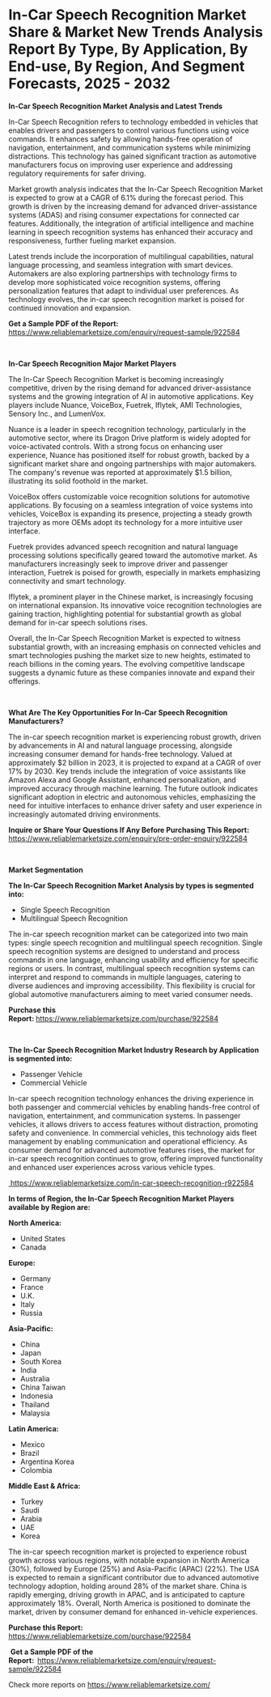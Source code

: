 <p><h1>In-Car Speech Recognition Market Share & Market New Trends Analysis Report By Type, By Application, By End-use, By Region, And Segment Forecasts, 2025 - 2032</h1></p><p><strong>In-Car Speech Recognition Market Analysis and Latest Trends</strong></p>
<p><p>In-Car Speech Recognition refers to technology embedded in vehicles that enables drivers and passengers to control various functions using voice commands. It enhances safety by allowing hands-free operation of navigation, entertainment, and communication systems while minimizing distractions. This technology has gained significant traction as automotive manufacturers focus on improving user experience and addressing regulatory requirements for safer driving.</p><p>Market growth analysis indicates that the In-Car Speech Recognition Market is expected to grow at a CAGR of 6.1% during the forecast period. This growth is driven by the increasing demand for advanced driver-assistance systems (ADAS) and rising consumer expectations for connected car features. Additionally, the integration of artificial intelligence and machine learning in speech recognition systems has enhanced their accuracy and responsiveness, further fueling market expansion.</p><p>Latest trends include the incorporation of multilingual capabilities, natural language processing, and seamless integration with smart devices. Automakers are also exploring partnerships with technology firms to develop more sophisticated voice recognition systems, offering personalization features that adapt to individual user preferences. As technology evolves, the in-car speech recognition market is poised for continued innovation and expansion.</p></p>
<p><strong>Get a Sample PDF of the Report:&nbsp;</strong> <a href="https://www.reliablemarketsize.com/enquiry/request-sample/922584?utm_campaign=2113&utm_medium=2&utm_source=Github&utm_content=ia&utm_term=11032025&utm_id=in-car-speech-recognition">https://www.reliablemarketsize.com/enquiry/request-sample/922584</a></p>
<p>&nbsp;</p>
<p><strong>In-Car Speech Recognition Major Market Players</strong></p>
<p><p>The In-Car Speech Recognition Market is becoming increasingly competitive, driven by the rising demand for advanced driver-assistance systems and the growing integration of AI in automotive applications. Key players include Nuance, VoiceBox, Fuetrek, Iflytek, AMI Technologies, Sensory Inc., and LumenVox.</p><p>Nuance is a leader in speech recognition technology, particularly in the automotive sector, where its Dragon Drive platform is widely adopted for voice-activated controls. With a strong focus on enhancing user experience, Nuance has positioned itself for robust growth, backed by a significant market share and ongoing partnerships with major automakers. The company's revenue was reported at approximately $1.5 billion, illustrating its solid foothold in the market.</p><p>VoiceBox offers customizable voice recognition solutions for automotive applications. By focusing on a seamless integration of voice systems into vehicles, VoiceBox is expanding its presence, projecting a steady growth trajectory as more OEMs adopt its technology for a more intuitive user interface.</p><p>Fuetrek provides advanced speech recognition and natural language processing solutions specifically geared toward the automotive market. As manufacturers increasingly seek to improve driver and passenger interaction, Fuetrek is poised for growth, especially in markets emphasizing connectivity and smart technology.</p><p>Iflytek, a prominent player in the Chinese market, is increasingly focusing on international expansion. Its innovative voice recognition technologies are gaining traction, highlighting potential for substantial growth as global demand for in-car speech solutions rises.</p><p>Overall, the In-Car Speech Recognition Market is expected to witness substantial growth, with an increasing emphasis on connected vehicles and smart technologies pushing the market size to new heights, estimated to reach billions in the coming years. The evolving competitive landscape suggests a dynamic future as these companies innovate and expand their offerings.</p></p>
<p>&nbsp;</p>
<p><strong>What Are The Key Opportunities For In-Car Speech Recognition Manufacturers?</strong></p>
<p><p>The in-car speech recognition market is experiencing robust growth, driven by advancements in AI and natural language processing, alongside increasing consumer demand for hands-free technology. Valued at approximately $2 billion in 2023, it is projected to expand at a CAGR of over 17% by 2030. Key trends include the integration of voice assistants like Amazon Alexa and Google Assistant, enhanced personalization, and improved accuracy through machine learning. The future outlook indicates significant adoption in electric and autonomous vehicles, emphasizing the need for intuitive interfaces to enhance driver safety and user experience in increasingly automated driving environments.</p></p>
<p><strong>Inquire or Share Your Questions If Any Before Purchasing This Report:</strong> <a href="https://www.reliablemarketsize.com/enquiry/pre-order-enquiry/922584?utm_campaign=2113&utm_medium=2&utm_source=Github&utm_content=ia&utm_term=11032025&utm_id=in-car-speech-recognition">https://www.reliablemarketsize.com/enquiry/pre-order-enquiry/922584</a></p>
<p>&nbsp;</p>
<p><strong>Market Segmentation</strong></p>
<p><strong>The In-Car Speech Recognition Market Analysis by types is segmented into:</strong></p>
<p><ul><li>Single Speech Recognition</li><li>Multilingual Speech Recognition</li></ul></p>
<p><p>The in-car speech recognition market can be categorized into two main types: single speech recognition and multilingual speech recognition. Single speech recognition systems are designed to understand and process commands in one language, enhancing usability and efficiency for specific regions or users. In contrast, multilingual speech recognition systems can interpret and respond to commands in multiple languages, catering to diverse audiences and improving accessibility. This flexibility is crucial for global automotive manufacturers aiming to meet varied consumer needs.</p></p>
<p><strong>Purchase this Report:&nbsp;</strong><a href="https://www.reliablemarketsize.com/purchase/922584?utm_campaign=2113&utm_medium=2&utm_source=Github&utm_content=ia&utm_term=11032025&utm_id=in-car-speech-recognition">https://www.reliablemarketsize.com/purchase/922584</a></p>
<p>&nbsp;</p>
<p><strong>The In-Car Speech Recognition Market Industry Research by Application is segmented into:</strong></p>
<p><ul><li>Passenger Vehicle</li><li>Commercial Vehicle</li></ul></p>
<p><p>In-car speech recognition technology enhances the driving experience in both passenger and commercial vehicles by enabling hands-free control of navigation, entertainment, and communication systems. In passenger vehicles, it allows drivers to access features without distraction, promoting safety and convenience. In commercial vehicles, this technology aids fleet management by enabling communication and operational efficiency. As consumer demand for advanced automotive features rises, the market for in-car speech recognition continues to grow, offering improved functionality and enhanced user experiences across various vehicle types.</p></p>
<p><a href="https://www.reliablemarketsize.com/in-car-speech-recognition-r922584?utm_campaign=2113&utm_medium=2&utm_source=Github&utm_content=ia&utm_term=11032025&utm_id=in-car-speech-recognition">&nbsp;https://www.reliablemarketsize.com/in-car-speech-recognition-r922584</a></p>
<p><strong>In terms of Region, the In-Car Speech Recognition Market Players available by Region are:</strong></p>
<p>
    <p> <strong> North America: </strong>
        <ul>
            <li>United States</li>
            <li>Canada</li>
        </ul>
        </p> 
    <p> <strong> Europe: </strong>
        <ul>
            <li>Germany</li>
            <li>France</li>
            <li>U.K.</li>
            <li>Italy</li>
            <li>Russia</li>
        </ul>
        </p> 
    <p> <strong> Asia-Pacific: </strong>
        <ul>
            <li>China</li>
            <li>Japan</li>
            <li>South Korea</li>
            <li>India</li>
            <li>Australia</li>
            <li>China Taiwan</li>
            <li>Indonesia</li>
            <li>Thailand</li>
            <li>Malaysia</li>
        </ul>
        </p> 
    <p> <strong> Latin America: </strong>
        <ul>
            <li>Mexico</li>
            <li>Brazil</li>
            <li>Argentina Korea</li>
            <li>Colombia</li>
        </ul>
        </p> 
    <p> <strong> Middle East & Africa: </strong>
        <ul>
            <li>Turkey</li>
            <li>Saudi</li>
            <li>Arabia</li>
            <li>UAE</li>
            <li>Korea</li>
        </ul>
    </p>
    </p>
<p><p>The in-car speech recognition market is projected to experience robust growth across various regions, with notable expansion in North America (30%), followed by Europe (25%) and Asia-Pacific (APAC) (22%). The USA is expected to remain a significant contributor due to advanced automotive technology adoption, holding around 28% of the market share. China is rapidly emerging, driving growth in APAC, and is anticipated to capture approximately 18%. Overall, North America is positioned to dominate the market, driven by consumer demand for enhanced in-vehicle experiences.</p></p>
<p><strong>Purchase this Report: </strong><a href="https://www.reliablemarketsize.com/purchase/922584?utm_campaign=2113&utm_medium=2&utm_source=Github&utm_content=ia&utm_term=11032025&utm_id=in-car-speech-recognition">https://www.reliablemarketsize.com/purchase/922584</a></p>
<p>&nbsp;<strong>Get a Sample PDF of the Report:&nbsp;&nbsp;</strong><a href="https://www.reliablemarketsize.com/enquiry/request-sample/922584?utm_campaign=2113&utm_medium=2&utm_source=Github&utm_content=ia&utm_term=11032025&utm_id=in-car-speech-recognition">https://www.reliablemarketsize.com/enquiry/request-sample/922584</a></p>
<p><strong></strong></p>
<p>Check more reports on <a href="https://www.reliablemarketsize.com/?utm_campaign=2113&utm_medium=2&utm_source=Github&utm_content=ia&utm_term=11032025&utm_id=in-car-speech-recognition">https://www.reliablemarketsize.com/</a></p>